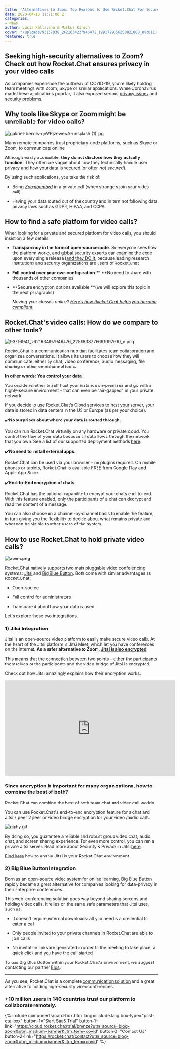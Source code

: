 ```yaml
---
title: 'Alternatives to Zoom: Top Reasons to Use Rocket.Chat For Secure Video Calls'
date: 2020-04-13 11:21:00 Z
categories:
- News
author: Lucia Fallavena & Markus Kirsch
cover: "/uploads/93132838_2621634237946472_1991729356250021888_n%20(1).png"
featured: true
---
```


## Seeking high-security alternatives to Zoom? Check out how Rocket.Chat ensures privacy in your video calls

As companies experience the outbreak of COVID-19, you’re likely holding team meetings with Zoom, Skype or similar applications. While Coronavirus made these applications popular, it also exposed serious [privacy issues](https://www.nytimes.com/2020/03/30/technology/new-york-attorney-general-zoom-privacy.html?searchResultPosition=1) and [security problems](https://www.theverge.com/2020/4/5/21208636/zoom-ceo-yuan-security-privacy-concerns).

## Why tools like Skype or Zoom might be unreliable for video calls?

![gabriel-benois-qnWPjzewewA-unsplash (1).jpg](/uploads/gabriel-benois-qnWPjzewewA-unsplash%20(1).jpg)

Many remote companies trust proprietary-code platforms, such as Skype or Zoom, to communicate online.

Although easily accessible, **they do not disclose how they actually function**. They often are vague about how they technically handle user privacy and how your data is secured (or often *not secured*).

By using such applications, you take the risk of:

* Being *[Zoombombed](https://thenextweb.com/security/2020/04/06/nyc-classrooms-cancel-zoom-after-trolls-make-zoombombing-a-thing/)* in a private call (when strangers join your video call)

* Having your data routed out of the country and in turn not following data privacy laws such as GDPR, HIPAA, and CCPA.

## How to find a safe platform for video calls?

When looking for a private and secured platform for video calls, you should insist on a few details:

* **Transparency in the form of open-source code**. So everyone sees how the platform works, and global security experts can examine the code upon every single release ([and they DO it](https://www.theregister.co.uk/2016/11/18/hackers_modular_worm_builder_pwns_almost_all_popular_team_chat_apps/), because leading research institutions and security organizations are users of Rocket.Chat

* **Full control over your own configuration**.\*\* \*\*No need to share  with thousands of other companies

* **Secure encryption options available **(we will explore this topic in the next paragraphs)

  *Moving your classes online? [Here's how Rocket.Chat helps you become compliant.](https://drive.google.com/open?id=1HelQI76vh9OQ8Jlv7hcSjJq-DqAEF_QS)*

## Rocket.Chat's video calls: How do we compare to other tools?

![93216941_2621634197946476_2256838776691097600_n.png](/uploads/93216941_2621634197946476_2256838776691097600_n.png)

Rocket.Chat is a communication hub that facilitates team collaboration and organizes conversations. It allows its users to choose how they will communicate, either by chat, video conference, audio messaging, file sharing or other omnichannel tools.

**In other words: You control your data.**

You decide whether to self host your instance on-premises and go with a highly-secure environment - that can even be “air-gapped” in your private network.

If you decide to use Rocket.Chat’s Cloud services to host your server, your data is stored in data centers in the US or Europe (as per your choice).

✔️**No surprises about where your data is routed through.**

You can run Rocket.Chat virtually on any hardware or private cloud. You control the flow of your data because all data flows through the network that you own.  See a list of our supported deployment methods [here](https://rocket.chat/docs/installation/paas-deployments/).

✔️**No need to install external apps.**

Rocket.Chat can be used via your browser - no plugins required. On mobile phones or tablets, Rocket.Chat is available FREE from Google Play and Apple App Store.

✔️**End-to-End encryption of chats**

Rocket.Chat has the optional capability to encrypt your chats end-to-end. With this feature enabled, only the participants of a chat can decrypt and read the content of a message.

You can also choose on a channel-by-channel basis to enable the feature, in turn giving you the flexibility to decide about what remains private and what can be visible to other users of the system.

## How to use Rocket.Chat to hold private video calls?

![zoom.png](/uploads/zoom.png)

Rocket.Chat natively supports two main pluggable video conferencing systems: [Jitsi](https://rocket.chat/docs/administrator-guides/setting-up-video-conferencing/) and [Big Blue Button](https://bigbluebutton.org/). Both come with similar advantages as Rocket.Chat:

* Open-source

* Full control for administrators

* Transparent about how your data is used

Let's explore these two integrations.

### 1) Jitsi Integration

Jitsi is an open-source video platform to easily make secure video calls. At the heart of the Jitsi platform is Jitsi Meet, which let you have conferences on the internet. **As a safer alternative to Zoom, [Jitsi is also encrypted](https://jitsi.org/news/e2ee/)**.

This means that the connection between two points - either the participants themselves or the participants and the video bridge of Jitsi is encrypted.

Check out how Jitsi amazingly explains how their encryption works:

<iframe width="560" height="315" src="https://www.youtube.com/embed/QNKemVNrCbI" style="margin: auto;" frameborder="0" allow="accelerometer; autoplay; encrypted-media; gyroscope; picture-in-picture" allowfullscreen></iframe>

### **Since encryption is important for many organizations, how to combine the best of both?**

Rocket.Chat can combine the best of both team chat and video call worlds.

You can use Rocket.Chat's end-to-end encryption feature for a chat and Jitsi's peer 2 peer or video bridge encryption for your video /audio calls.

![giphy.gif](/uploads/giphy.gif)

By doing so, you guarantee a reliable and robust group video chat, audio chat, and screen sharing experience. For even more control, you can run a private Jitsi server. Read more about Security & Privacy in Jitsi [here](https://jitsi.org/news/security/).

[Find here](https://rocket.chat/docs/administrator-guides/setting-up-video-conferencing/) how to enable Jitsi in your Rocket.Chat environment.

### 2) Big Blue Button Integration

Born as an open-source video system for online learning, Big Blue Button rapidly became a great alternative for companies looking for data-privacy in their enterprise conferences.

This web-conferencing solution goes way beyond sharing screens and holding video calls. It relies on the same safe parameters that Jitsi uses, such as:

* It doesn't require external downloads: all you need is a credential to enter a call

* Only people invited to your private channels in Rocket.Chat are able to join calls

* No invitation links are generated in order to the meeting to take place, a quick click and you have the call started

To use Big Blue Button within your Rocket.Chat's environment, we suggest contacting our partner [Elos](https://elos.vc/site/en/).

---

As you see, Rocket.Chat is a complete [communication solution](https://rocket.chat/team-collab) and a great alternative to holding high-security videoconferences.

### \+10 million users in 140 countries trust our platform to collaborate remotely.

{% include components/card-box.html lang=include.lang box-type="post-cta-box" button-1="Start SaaS Trial" button-1-link="https://cloud.rocket.chat/trial/bronze?utm_source=blog-zoom&utm_medium=banner&utm_term=covid" button-2="Contact Us" button-2-link="https://rocket.chat/contact?utm_source=blog-zoom&utm_medium=banner&utm_term=covid" %}